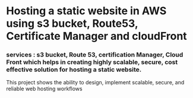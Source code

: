 # Hosting a static website in AWS using s3 bucket, Route53, Certificate Manager and cloudFront
### services : s3 bucket, Route 53, certification Manager, Cloud Front which helps in creating highly scalable, secure, cost effective solution for hosting a static website.
This project shows the ability to design, implement scalable, secure, and reliable web hosting workflows